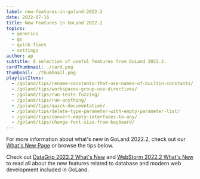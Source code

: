 ```yaml
---
label: new-features-in-goland-2022-2
date: 2022-07-16
title: New Features in GoLand 2022.2
topics:
  - generics
  - go
  - quick-fixes
  - settings
author: ap
subtitle: A selection of useful features from GoLand 2022.2.
cardThumbnail: ./card.png
thumbnail: ./thumbnail.png
playlistItems:
  - /goland/tips/rename-constants-that-use-names-of-builtin-constants/
  - /goland/tips/workspaces-group-use-directives/
  - /goland/tips/run-tests-fuzzing/
  - /goland/tips/run-anything/
  - /goland/tips/quick-documentation/
  - /goland/tips/delete-type-parameter-with-empty-parameter-list/
  - /goland/tips/convert-empty-interfaces-to-any/
  - /goland/tips/change-font-size-from-keyboard/
---
```


For more information about what's new in GoLand 2022.2, check out our [What's New Page](https://jetbrains.com/go/whatsnew) or browse the tips below.

Check out <a href="https://www.jetbrains.com/datagrip/whatsnew/">
DataGrip 2022.2 What's New</a>
and <a href="https://www.jetbrains.com/webstorm/whatsnew/">
WebStorm 2022.2 What's New</a> to read all about the new features
related to database and modern web development included in GoLand.
